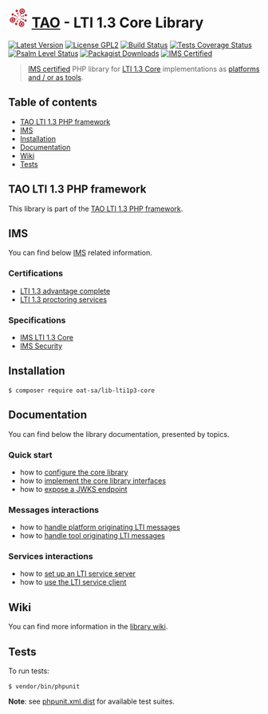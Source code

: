 # <img src="doc/images/logo/logo.png" width="40" height="40"> [TAO](https://www.taotesting.com/) - LTI 1.3 Core Library

[![Latest Version](https://img.shields.io/github/tag/oat-sa/lib-lti1p3-core.svg?style=flat&label=release)](https://github.com/oat-sa/lib-lti1p3-core/tags)
[![License GPL2](http://img.shields.io/badge/licence-GPL%202.0-blue.svg)](http://www.gnu.org/licenses/gpl-2.0.html)
[![Build Status](https://github.com/oat-sa/lib-lti1p3-core/actions/workflows/build.yaml/badge.svg?branch=master)](https://github.com/oat-sa/lib-lti1p3-core/actions)
[![Tests Coverage Status](https://coveralls.io/repos/github/oat-sa/lib-lti1p3-core/badge.svg?branch=master)](https://coveralls.io/github/oat-sa/lib-lti1p3-core?branch=master)
[![Psalm Level Status](https://shepherd.dev/github/oat-sa/lib-lti1p3-core/level.svg)](https://shepherd.dev/github/oat-sa/lib-lti1p3-core)
[![Packagist Downloads](http://img.shields.io/packagist/dt/oat-sa/lib-lti1p3-core.svg)](https://packagist.org/packages/oat-sa/lib-lti1p3-core)
[![IMS Certified](https://img.shields.io/badge/IMS-certified-brightgreen)](https://site.imsglobal.org/certifications/open-assessment-technologies-sa/tao-lti-13-devkit)

> [IMS certified](https://site.imsglobal.org/certifications/open-assessment-technologies-sa/tao-lti-13-devkit) PHP library for [LTI 1.3 Core](http://www.imsglobal.org/spec/lti/v1p3) implementations as [platforms and / or as tools](http://www.imsglobal.org/spec/lti/v1p3/#platforms-and-tools).

## Table of contents

- [TAO LTI 1.3 PHP framework](#tao-lti-13-php-framework)
- [IMS](#ims)
- [Installation](#installation)
- [Documentation](#documentation)
- [Wiki](#wiki)
- [Tests](#tests)

## TAO LTI 1.3 PHP framework

This library is part of the [TAO LTI 1.3 PHP framework](https://oat-sa.github.io/doc-lti1p3/).

## IMS

You can find below [IMS](https://www.imsglobal.org/) related information.

### Certifications

- [LTI 1.3 advantage complete](https://site.imsglobal.org/certifications/open-assessment-technologies-sa/tao-lti-13-devkit)
- [LTI 1.3 proctoring services](https://site.imsglobal.org/certifications/open-assessment-technologies-sa/tao-lti-13-devkit)

### Specifications

- [IMS LTI 1.3 Core](http://www.imsglobal.org/spec/lti/v1p3)
- [IMS Security](https://www.imsglobal.org/spec/security/v1p0)

## Installation

```console
$ composer require oat-sa/lib-lti1p3-core
```

## Documentation

You can find below the library documentation, presented by topics.

### Quick start

- how to [configure the core library](doc/quickstart/configuration.md)
- how to [implement the core library interfaces](doc/quickstart/interfaces.md)
- how to [expose a JWKS endpoint](doc/quickstart/jwks.md)

### Messages interactions

- how to [handle platform originating LTI messages](doc/message/platform-originating-messages.md)
- how to [handle tool originating LTI messages](doc/message/tool-originating-messages.md)

### Services interactions

- how to [set up an LTI service server](doc/service/service-server.md)
- how to [use the LTI service client](doc/service/service-client.md)

## Wiki

You can find more information in the [library wiki](https://github.com/oat-sa/lib-lti1p3-core/wiki). 

## Tests

To run tests:

```console
$ vendor/bin/phpunit
```
**Note**: see [phpunit.xml.dist](phpunit.xml.dist) for available test suites.